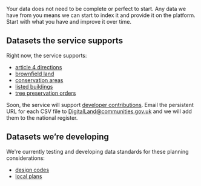 Your data does not need to be complete or perfect to start. Any data we have from you means we can start to index it and provide it on the platform. Start with what you have and improve it over time.

## Datasets the service supports

Right now, the service supports:

- [article 4 directions](./article-4-direction)
- [brownfield land](https://www.gov.uk/government/publications/brownfield-land-registers-data-standard/publish-your-brownfield-land-data)
- [conservation areas](./conservation-area)
- [listed buildings](./listed-building)
- [tree preservation orders](./tree-preservation-order)

Soon, the service will support [developer contributions](https://www.gov.uk/guidance/publish-your-developer-contributions-data). Email the persistent URL for each CSV file to DigitalLand@communities.gov.uk and we will add them to the national register.

## Datasets we’re developing

We're currently testing and developing data standards for these planning considerations:

- [design codes](./design-code)
- [local plans](./local-plan)

